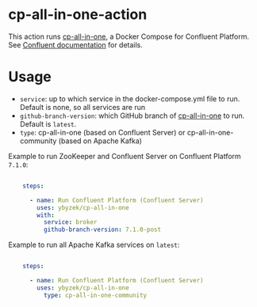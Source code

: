 # cp-all-in-one-action

This action runs [cp-all-in-one](https://github.com/confluentinc/cp-all-in-one/tree/latest/cp-all-in-one), a Docker Compose for Confluent Platform.  See [Confluent documentation](https://docs.confluent.io/platform/current/tutorials/build-your-own-demos.html) for details.

# Usage

- `service`: up to which service in the docker-compose.yml file to run.  Default is none, so all services are run
- `github-branch-version`: which GitHub branch of [cp-all-in-one](https://github.com/confluentinc/cp-all-in-one) to run.  Default is `latest`.
- `type`: cp-all-in-one (based on Confluent Server) or cp-all-in-one-community (based on Apache Kafka)

Example to run ZooKeeper and Confluent Server on Confluent Platform `7.1.0`:

```yaml

    steps:

      - name: Run Confluent Platform (Confluent Server)
        uses: ybyzek/cp-all-in-one
        with:
          service: broker
          github-branch-version: 7.1.0-post
```

Example to run all Apache Kafka services on `latest`:

```yaml

    steps:

      - name: Run Confluent Platform (Confluent Server)
        uses: ybyzek/cp-all-in-one
          type: cp-all-in-one-community
```
